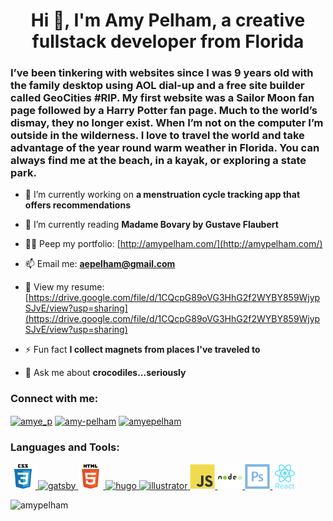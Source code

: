 <h1 align="center">Hi 👋, I'm Amy Pelham, a creative fullstack developer from Florida</h1>
<h3 align="left">I’ve been tinkering with websites since I was 9 years old with the family desktop using AOL dial-up and a free site builder called GeoCities #RIP. My first website was a Sailor Moon fan page followed by a Harry Potter fan page. Much to the world’s dismay, they no longer exist. When I’m not on the computer I’m outside in the wilderness. I love to travel the world and take advantage of the year round warm weather in Florida. You can always find me at the beach, in a kayak, or exploring a state park.</h3>

- 🔭 I’m currently working on **a menstruation cycle tracking app that offers recommendations**

- 📖 I’m currently reading **Madame Bovary by Gustave Flaubert**

- 👨‍💻 Peep my portfolio: [http://amypelham.com/](http://amypelham.com/)

- 📫 Email me: **aepelham@gmail.com**

- 📄 View my resume: [https://drive.google.com/file/d/1CQcpG89oVG3HhG2f2WYBY859WjypSJvE/view?usp=sharing](https://drive.google.com/file/d/1CQcpG89oVG3HhG2f2WYBY859WjypSJvE/view?usp=sharing)

- ⚡ Fun fact **I collect magnets from places I've traveled to**

- 💬 Ask me about **crocodiles...seriously**

<P><P>

<h3 align="left">Connect with me:</h3>
<p align="left">
<a href="https://twitter.com/amye_p" target="blank"><img align="center" src="https://raw.githubusercontent.com/rahuldkjain/github-profile-readme-generator/master/src/images/icons/Social/twitter.svg" alt="amye_p" height="30" width="40" /></a>
<a href="https://linkedin.com/in/amy-pelham" target="blank"><img align="center" src="https://raw.githubusercontent.com/rahuldkjain/github-profile-readme-generator/master/src/images/icons/Social/linked-in-alt.svg" alt="amy-pelham" height="30" width="40" /></a>
<a href="https://instagram.com/amyepelham" target="blank"><img align="center" src="https://raw.githubusercontent.com/rahuldkjain/github-profile-readme-generator/master/src/images/icons/Social/instagram.svg" alt="amyepelham" height="30" width="40" /></a>
</p>

<h3 align="left">Languages and Tools:</h3>
<p align="left"> <a href="https://www.w3schools.com/css/" target="_blank" rel="noreferrer"> <img src="https://raw.githubusercontent.com/devicons/devicon/master/icons/css3/css3-original-wordmark.svg" alt="css3" width="40" height="40"/> </a> <a href="https://www.gatsbyjs.com/" target="_blank" rel="noreferrer"> <img src="https://www.vectorlogo.zone/logos/gatsbyjs/gatsbyjs-icon.svg" alt="gatsby" width="40" height="40"/> </a> <a href="https://www.w3.org/html/" target="_blank" rel="noreferrer"> <img src="https://raw.githubusercontent.com/devicons/devicon/master/icons/html5/html5-original-wordmark.svg" alt="html5" width="40" height="40"/> </a> <a href="https://gohugo.io/" target="_blank" rel="noreferrer"> <img src="https://api.iconify.design/logos-hugo.svg" alt="hugo" width="40" height="40"/> </a> <a href="https://www.adobe.com/in/products/illustrator.html" target="_blank" rel="noreferrer"> <img src="https://www.vectorlogo.zone/logos/adobe_illustrator/adobe_illustrator-icon.svg" alt="illustrator" width="40" height="40"/> </a> <a href="https://developer.mozilla.org/en-US/docs/Web/JavaScript" target="_blank" rel="noreferrer"> <img src="https://raw.githubusercontent.com/devicons/devicon/master/icons/javascript/javascript-original.svg" alt="javascript" width="40" height="40"/> </a> <a href="https://nodejs.org" target="_blank" rel="noreferrer"> <img src="https://raw.githubusercontent.com/devicons/devicon/master/icons/nodejs/nodejs-original-wordmark.svg" alt="nodejs" width="40" height="40"/> </a> <a href="https://www.photoshop.com/en" target="_blank" rel="noreferrer"> <img src="https://raw.githubusercontent.com/devicons/devicon/master/icons/photoshop/photoshop-line.svg" alt="photoshop" width="40" height="40"/> </a> <a href="https://reactjs.org/" target="_blank" rel="noreferrer"> <img src="https://raw.githubusercontent.com/devicons/devicon/master/icons/react/react-original-wordmark.svg" alt="react" width="40" height="40"/> </a> </p>

<p><img align="left" src="https://github-readme-stats.vercel.app/api/top-langs?username=amypelham&show_icons=true&locale=en&layout=compact" alt="amypelham" /></p>
